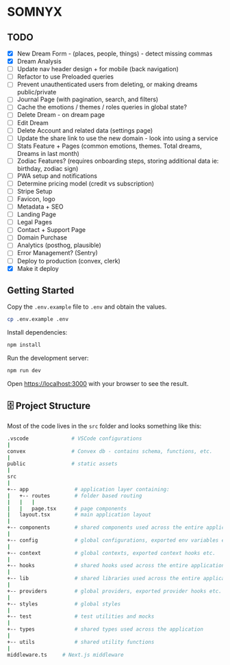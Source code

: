 # SOMNYX

## TODO

- [x] New Dream Form - (places, people, things) - detect missing commas
- [x] Dream Analysis
- [ ] Update nav header design + for mobile (back navigation)
- [ ] Refactor to use Preloaded queries
- [ ] Prevent unauthenticated users from deleting, or making dreams public/private
- [ ] Journal Page (with pagination, search, and filters)
- [ ] Cache the emotions / themes / roles queries in global state?
- [ ] Delete Dream - on dream page
- [ ] Edit Dream
- [ ] Delete Account and related data (settings page)
- [ ] Update the share link to use the new domain - look into using a service
- [ ] Stats Feature + Pages (common emotions, themes. Total dreams, Dreams in last month)
- [ ] Zodiac Features? (requires onboarding steps, storing additional data ie: birthday, zodiac sign)
- [ ] PWA setup and notifications
- [ ] Determine pricing model (credit vs subscription)
- [ ] Stripe Setup
- [ ] Favicon, logo
- [ ] Metadata + SEO
- [ ] Landing Page
- [ ] Legal Pages
- [ ] Contact + Support Page
- [ ] Domain Purchase
- [ ] Analytics (posthog, plausible)
- [ ] Error Management? (Sentry)
- [ ] Deploy to production (convex, clerk)
- [x] Make it deploy

## Getting Started

Copy the `.env.example` file to `.env` and obtain the values.

```bash
cp .env.example .env
```

Install dependencies:

```bash
npm install
```

Run the development server:

```bash
npm run dev
```

Open [https://localhost:3000](https://localhost:3000) with your browser to see the result.

## 🗄️ Project Structure

Most of the code lives in the `src` folder and looks something like this:

```sh
.vscode              # VSCode configurations
|
convex               # Convex db - contains schema, functions, etc.
|
public               # static assets
|
src
|
+-- app               # application layer containing:
|   +-- routes        # folder based routing
|   |   |
|   |   page.tsx      # page components
|   layout.tsx        # main application layout
|
+-- components        # shared components used across the entire application
|
+-- config            # global configurations, exported env variables etc.
|
+-- context           # global contexts, exported context hooks etc.
|
+-- hooks             # shared hooks used across the entire application
|
+-- lib               # shared libraries used across the entire application
|
+-- providers         # global providers, exported provider hooks etc.
|
+-- styles            # global styles
|
+-- test              # test utilities and mocks
|
+-- types             # shared types used across the application
|
+-- utils             # shared utility functions
|
middleware.ts     # Next.js middleware
```
